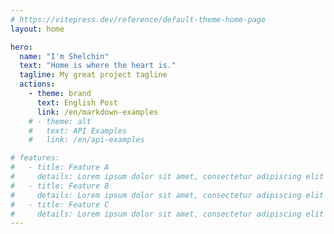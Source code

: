 ```yaml
---
# https://vitepress.dev/reference/default-theme-home-page
layout: home

hero:
  name: "I'm Shelchin"
  text: "Home is where the heart is."
  tagline: My great project tagline
  actions:
    - theme: brand
      text: English Post
      link: /en/markdown-examples
    # - theme: alt
    #   text: API Examples
    #   link: /en/api-examples

# features:
#   - title: Feature A
#     details: Lorem ipsum dolor sit amet, consectetur adipiscing elit
#   - title: Feature B
#     details: Lorem ipsum dolor sit amet, consectetur adipiscing elit
#   - title: Feature C
#     details: Lorem ipsum dolor sit amet, consectetur adipiscing elit
---
```


